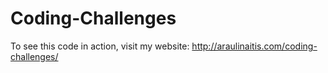 # Coding-Challenges
To see this code in action, visit my website: http://araulinaitis.com/coding-challenges/
